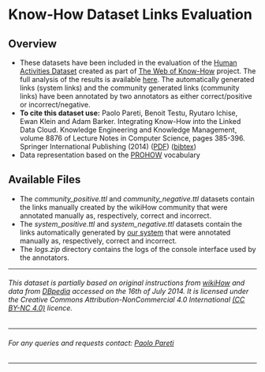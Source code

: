 # Know-How Dataset Links Evaluation

## Overview

* These datasets have been included in the evaluation of the [Human Activities Dataset](https://w3id.org/knowhow/dataset) created as part of [The Web of Know-How](http://homepages.inf.ed.ac.uk/s1054760/prohow/index.htm) project. The full analysis of the results is available [here](http://homepages.inf.ed.ac.uk/s1054760/papers/pareti_ekaw_2014.pdf). The automatically generated links (system links) and the community generated links (community links) have been annotated by two annotators as either correct/positive or incorrect/negative.
* **To cite this dataset use:**
Paolo Pareti, Benoit Testu, Ryutaro Ichise, Ewan Klein and Adam Barker. Integrating Know-How into the Linked Data Cloud. Knowledge Engineering and Knowledge Management, volume 8876 of Lecture Notes in Computer Science, pages 385-396. Springer International Publishing (2014) 
([PDF](http://homepages.inf.ed.ac.uk/s1054760/papers/pareti_ekaw_2014.pdf)) ([bibtex](http://homepages.inf.ed.ac.uk/s1054760/bibtex/pareti2014b.bib))
* Data representation based on the [PROHOW](http://w3id.org/prohow#) vocabulary

## Available Files

- The *community_positive.ttl* and *community_negative.ttl* datasets contain the links manually created by the wikiHow community that were annotated manually as, respectively, correct and incorrect.
- The *system_positive.ttl* and *system_negative.ttl* datasets contain the links automatically generated by [our system](http://homepages.inf.ed.ac.uk/s1054760/papers/pareti_ekaw_2014.pdf) that were annotated manually as, respectively, correct and incorrect.
- The *logs.zip* directory contains the logs of the console interface used by the annotators.

------

###### This dataset is partially based on original instructions from [wikiHow](http://www.wikihow.com/) and data from [DBpedia](http://wiki.dbpedia.org/) accessed on the 16th of July 2014. It is licensed under the Creative Commons Attribution-NonCommercial 4.0 International [(CC BY-NC 4.0)](http://creativecommons.org/licenses/by-nc/4.0/) licence.

------

###### For any queries and requests contact: [Paolo Pareti](https://w3id.org/people/paolo)

------
